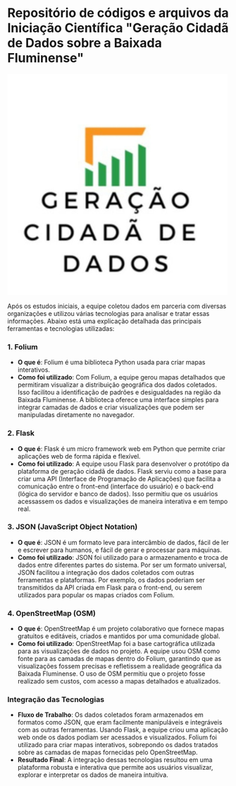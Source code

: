 # Repositório de códigos e arquivos da Iniciação Científica "Geração Cidadã de Dados sobre a Baixada Fluminense"

![Projeto](logo.png)

Após os estudos iniciais, a equipe coletou dados em parceria com diversas organizações e utilizou várias tecnologias para analisar e tratar essas informações. Abaixo está uma explicação detalhada das principais ferramentas e tecnologias utilizadas:

### 1. **Folium**
   - **O que é**: Folium é uma biblioteca Python usada para criar mapas interativos.
   - **Como foi utilizado**: Com Folium, a equipe gerou mapas detalhados que permitiram visualizar a distribuição geográfica dos dados coletados. Isso facilitou a identificação de padrões e desigualdades na região da Baixada Fluminense. A biblioteca oferece uma interface simples para integrar camadas de dados e criar visualizações que podem ser manipuladas diretamente no navegador.

### 2. **Flask**
   - **O que é**: Flask é um micro framework web em Python que permite criar aplicações web de forma rápida e flexível.
   - **Como foi utilizado**: A equipe usou Flask para desenvolver o protótipo da plataforma de geração cidadã de dados. Flask serviu como a base para criar uma API (Interface de Programação de Aplicações) que facilita a comunicação entre o front-end (interface do usuário) e o back-end (lógica do servidor e banco de dados). Isso permitiu que os usuários acessassem os dados e visualizações de maneira interativa e em tempo real.

### 3. **JSON (JavaScript Object Notation)**
   - **O que é**: JSON é um formato leve para intercâmbio de dados, fácil de ler e escrever para humanos, e fácil de gerar e processar para máquinas.
   - **Como foi utilizado**: JSON foi utilizado para o armazenamento e troca de dados entre diferentes partes do sistema. Por ser um formato universal, JSON facilitou a integração dos dados coletados com outras ferramentas e plataformas. Por exemplo, os dados poderiam ser transmitidos da API criada em Flask para o front-end, ou serem utilizados para popular os mapas criados com Folium.

### 4. **OpenStreetMap (OSM)**
   - **O que é**: OpenStreetMap é um projeto colaborativo que fornece mapas gratuitos e editáveis, criados e mantidos por uma comunidade global.
   - **Como foi utilizado**: OpenStreetMap foi a base cartográfica utilizada para as visualizações de dados no projeto. A equipe usou OSM como fonte para as camadas de mapas dentro do Folium, garantindo que as visualizações fossem precisas e refletissem a realidade geográfica da Baixada Fluminense. O uso de OSM permitiu que o projeto fosse realizado sem custos, com acesso a mapas detalhados e atualizados.

### Integração das Tecnologias
   - **Fluxo de Trabalho**: Os dados coletados foram armazenados em formatos como JSON, que eram facilmente manipuláveis e integráveis com as outras ferramentas. Usando Flask, a equipe criou uma aplicação web onde os dados podiam ser acessados e visualizados. Folium foi utilizado para criar mapas interativos, sobrepondo os dados tratados sobre as camadas de mapas fornecidas pelo OpenStreetMap.
   - **Resultado Final**: A integração dessas tecnologias resultou em uma plataforma robusta e interativa que permite aos usuários visualizar, explorar e interpretar os dados de maneira intuitiva.

